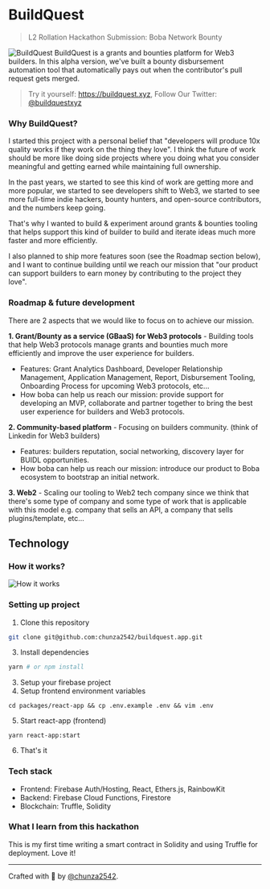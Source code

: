 # BuildQuest
> L2 Rollation Hackathon Submission: Boba Network Bounty 

![BuildQuest](https://i.ibb.co/xS2SFrt/Clean-Shot-2565-05-23-at-03-45-29-2x.png)
BuildQuest is a grants and bounties platform for Web3 builders. In this alpha version, we've built a bounty disbursement automation tool that automatically pays out when the contributor's pull request gets merged.

> Try it yourself: https://buildquest.xyz, Follow Our Twitter: [@buildquestxyz](https://twitter.com/buildquestxyz)

### Why BuildQuest?
I started this project with a personal belief that "developers will produce 10x quality works if they work on the thing they love". I think the future of work should be more like doing side projects where you doing what you consider meaningful and getting earned while maintaining full ownership.

In the past years, we started to see this kind of work are getting more and more popular, we started to see developers shift to Web3, we started to see more full-time indie hackers, bounty hunters, and open-source contributors, and the numbers keep going.

That's why I wanted to build & experiment around grants & bounties tooling that helps support this kind of builder to build and iterate ideas much more faster and more efficiently.

I also planned to ship more features soon (see the Roadmap section below), and I want to continue building until we reach our mission that "our product can support builders to earn money by contributing to the project they love".

### Roadmap & future development
There are 2 aspects that we would like to focus on to achieve our mission.

**1. Grant/Bounty as a service (GBaaS) for Web3 protocols** - Building tools that help Web3 protocols manage grants and bounties much more efficiently and improve the user experience for builders.
  - Features: Grant Analytics Dashboard, Developer Relationship Management, Application Management, Report, Disbursement Tooling, Onboarding Process for upcoming Web3 protocols, etc...
  - How boba can help us reach our mission: provide support for developing an MVP, collaborate and partner together to bring the best user experience for builders and Web3 protocols.

**2. Community-based platform** - Focusing on builders community. (think of Linkedin for Web3 builders)
  - Features: builders reputation, social networking, discovery layer for BUIDL opportunities.
  - How boba can help us reach our mission: introduce our product to Boba ecosystem to bootstrap an initial network.

**3. Web2** - Scaling our tooling to Web2 tech company since we think that there's some type of company and some type of work that is applicable with this model e.g. company that sells an API, a company that sells plugins/template, etc... 

## Technology
### How it works?
![How it works](https://i.ibb.co/LnfxHn5/Clean-Shot-2565-05-23-at-04-19-53-2x.png)
### Setting up project
1. Clone this repository
```sh
git clone git@github.com:chunza2542/buildquest.app.git
```
3. Install dependencies
```sh
yarn # or npm install
```
3. Setup your firebase project
4. Setup frontend environment variables
```
cd packages/react-app && cp .env.example .env && vim .env
```
5. Start react-app (frontend)
```
yarn react-app:start
```
6. That's it

### Tech stack
- Frontend: Firebase Auth/Hosting, React, Ethers.js, RainbowKit
- Backend: Firebase Cloud Functions, Firestore
- Blockchain: Truffle, Solidity

### What I learn from this hackathon 
This is my first time writing a smart contract in Solidity and using Truffle for deployment. Love it!

---

Crafted with 🧡 by [@chunza2542](https://twitter.com/chunza2542).
